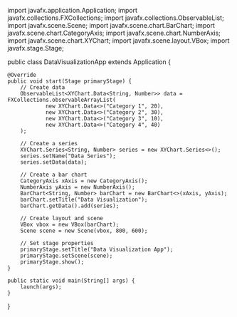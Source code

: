 import javafx.application.Application;
import javafx.collections.FXCollections;
import javafx.collections.ObservableList;
import javafx.scene.Scene;
import javafx.scene.chart.BarChart;
import javafx.scene.chart.CategoryAxis;
import javafx.scene.chart.NumberAxis;
import javafx.scene.chart.XYChart;
import javafx.scene.layout.VBox;
import javafx.stage.Stage;

public class DataVisualizationApp extends Application {

    @Override
    public void start(Stage primaryStage) {
        // Create data
        ObservableList<XYChart.Data<String, Number>> data = FXCollections.observableArrayList(
                new XYChart.Data<>("Category 1", 20),
                new XYChart.Data<>("Category 2", 30),
                new XYChart.Data<>("Category 3", 10),
                new XYChart.Data<>("Category 4", 40)
        );

        // Create a series
        XYChart.Series<String, Number> series = new XYChart.Series<>();
        series.setName("Data Series");
        series.setData(data);

        // Create a bar chart
        CategoryAxis xAxis = new CategoryAxis();
        NumberAxis yAxis = new NumberAxis();
        BarChart<String, Number> barChart = new BarChart<>(xAxis, yAxis);
        barChart.setTitle("Data Visualization");
        barChart.getData().add(series);

        // Create layout and scene
        VBox vbox = new VBox(barChart);
        Scene scene = new Scene(vbox, 800, 600);

        // Set stage properties
        primaryStage.setTitle("Data Visualization App");
        primaryStage.setScene(scene);
        primaryStage.show();
    }

    public static void main(String[] args) {
        launch(args);
    }
}
